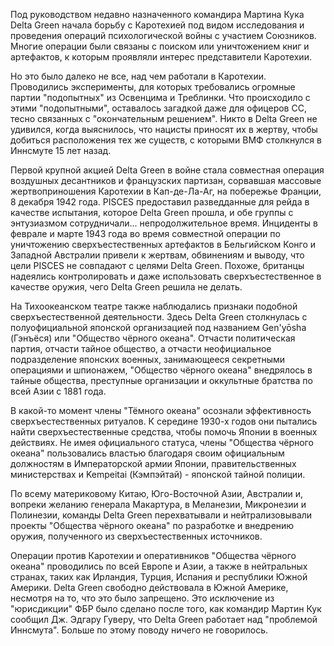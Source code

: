Под руководством недавно назначенного командира Мартина Кука Delta Green начала борьбу с Каротехией под видом исследования и проведения операций психологической войны с участием Союзников. Многие операции были связаны с поиском или уничтожением книг и артефактов, к которым проявляли интерес представители Каротехии.

Но это было далеко не все, над чем работали в Каротехии. Проводились эксперименты, для которых требовались огромные партии "подопытных" из Освенцима и Треблинки. Что происходило с этими "подопытными", оставалось загадкой даже для офицеров СС, тесно связанных с "окончательным решением". Никто в Delta Green не удивился, когда выяснилось, что нацисты приносят их в жертву, чтобы добиться расположения тех же существ, с которыми ВМФ столкнулся в Иннсмуте 15 лет назад.

Первой крупной акцией Delta Green в войне стала совместная операция воздушных десантников и французских партизан, сорвавшая массовые жертвоприношения Каротехии в Кап-де-Ла-Аг, на побережье Франции, 8 декабря 1942 года. PISCES предоставил разведданные для рейда в качестве испытания, которое Delta Green прошла, и обе группы с энтузиазмом сотрудничали... непродолжительное время. Инциденты в феврале и марте 1943 года во время совместной операции по уничтожению сверхъестественных артефактов в Бельгийском Конго и Западной Австралии привели к жертвам, обвинениям и выводу, что цели PISCES не совпадают с целями Delta Green. Похоже, британцы надеялись контролировать и даже использовать сверхъестественное в качестве оружия, чего Delta Green решила не делать.

На Тихоокеанском театре также наблюдались признаки подобной сверхъестественной деятельности. Здесь Delta Green столкнулась с полуофициальной японской организацией под названием Gen'yōsha (Гэнъёся) или "Общество чёрного океана". Отчасти политическая партия, отчасти тайное общество, а отчасти неофициальное подразделение японских военных, занимающееся секретными операциями и шпионажем, "Общество чёрного океана" внедрялось в тайные общества, преступные организации и оккультные братства по всей Азии с 1881 года.

В какой-то момент члены "Тёмного океана" осознали эффективность сверхъестественных ритуалов. К середине 1930-х годов они пытались найти сверхъестественные средства, чтобы помочь Японии в военных действиях. Не имея официального статуса, члены "Общества чёрного океана" пользовались властью благодаря своим официальным должностям в Императорской армии Японии, правительственных министерствах и Kempeitai (Кэмпэйтай) - японской тайной полиции. 

По всему материковому Китаю, Юго-Восточной Азии, Австралии и, вопреки желанию генерала Макартура, в Меланезии, Микронезии и Полинезии, команды Delta Green перехватывали и нейтрализовывали проекты "Общества чёрного океана" по разработке и внедрению оружия, полученного из сверхъестественных источников.

Операции против Каротехии и оперативников "Общества чёрного океана" проводились по всей Европе и Азии, а также в нейтральных странах, таких как Ирландия, Турция, Испания и республики Южной Америки. Delta Green свободно действовала в Южной Америке, несмотря на то, что это было запрещено. Это исключение из "юрисдикции" ФБР было сделано после того, как командир Мартин Кук сообщил Дж. Эдгару Гуверу, что Delta Green работает над "проблемой Иннсмута". Больше по этому поводу ничего не говорилось.